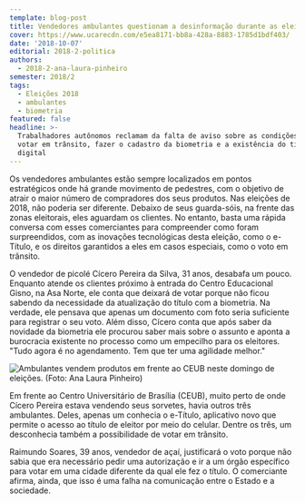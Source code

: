 ```yaml
---
template: blog-post
title: Vendedores ambulantes questionam a desinformação durante as eleições
cover: https://www.ucarecdn.com/e5ea8171-bb8a-428a-8883-1785d1bdf403/
date: '2018-10-07'
editorial: 2018-2-politica
authors:
  - 2018-2-ana-laura-pinheiro
semester: 2018/2
tags:
  - Eleições 2018
  - ambulantes
  - biometria
featured: false
headline: >-
  Trabalhadores autônomos reclamam da falta de aviso sobre as condições para
  votar em trânsito, fazer o cadastro da biometria e a existência do título
  digital
---
```

Os vendedores ambulantes estão sempre localizados em pontos estratégicos onde há grande movimento de pedestres, com o objetivo de  atrair o maior número de compradores dos seus produtos. Nas eleições de 2018, não poderia ser diferente. Debaixo de seus guarda-sóis, na frente das zonas eleitorais, eles aguardam os clientes. No entanto, basta uma rápida conversa com esses comerciantes para compreender como foram surpreendidos, com as inovações tecnológicas desta eleição, como o e-Título, e os direitos garantidos a eles em casos especiais, como o voto em trânsito.

O vendedor de picolé Cícero Pereira da Silva, 31 anos, desabafa um pouco. Enquanto atende os clientes próximo à entrada do Centro Educacional Gisno, na Asa Norte, ele conta que deixará de votar porque não ficou sabendo da necessidade da atualização do título com a biometria. Na verdade, ele pensava que apenas um documento com foto seria suficiente para registrar o seu voto. Além disso, Cícero conta que após saber da novidade da biometria ele procurou saber mais sobre o assunto e aponta a burocracia existente no processo como um empecilho para os eleitores. "Tudo agora é no agendamento. Tem que ter uma agilidade melhor."

![Ambulantes vendem produtos em frente ao CEUB neste domingo de eleições. (Foto: Ana Laura Pinheiro)](https://www.ucarecdn.com/e5ea8171-bb8a-428a-8883-1785d1bdf403/)

Em frente ao Centro Universitário de Brasília (CEUB), muito perto de onde Cícero Pereira estava vendendo seus sorvetes, havia outros três ambulantes. Deles, apenas um conhecia o e-Título, aplicativo novo que permite o acesso ao título de eleitor por meio do celular. Dentre os três, um desconhecia também a possibilidade de votar em trânsito.

Raimundo Soares, 39 anos, vendedor de açaí, justificará o voto porque não sabia que era necessário pedir uma autorização e ir a um órgão específico para votar em uma cidade diferente da qual ele fez o título. O comerciante afirma, ainda, que isso é uma falha na comunicação entre o Estado e a sociedade.

